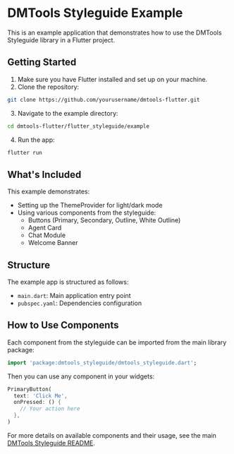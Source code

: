 # DMTools Styleguide Example

This is an example application that demonstrates how to use the DMTools Styleguide library in a Flutter project.

## Getting Started

1. Make sure you have Flutter installed and set up on your machine.
2. Clone the repository:

```bash
git clone https://github.com/yourusername/dmtools-flutter.git
```

3. Navigate to the example directory:

```bash
cd dmtools-flutter/flutter_styleguide/example
```

4. Run the app:

```bash
flutter run
```

## What's Included

This example demonstrates:

- Setting up the ThemeProvider for light/dark mode
- Using various components from the styleguide:
  - Buttons (Primary, Secondary, Outline, White Outline)
  - Agent Card
  - Chat Module
  - Welcome Banner

## Structure

The example app is structured as follows:

- `main.dart`: Main application entry point
- `pubspec.yaml`: Dependencies configuration

## How to Use Components

Each component from the styleguide can be imported from the main library package:

```dart
import 'package:dmtools_styleguide/dmtools_styleguide.dart';
```

Then you can use any component in your widgets:

```dart
PrimaryButton(
  text: 'Click Me',
  onPressed: () {
    // Your action here
  },
)
```

For more details on available components and their usage, see the main [DMTools Styleguide README](../README.md). 
